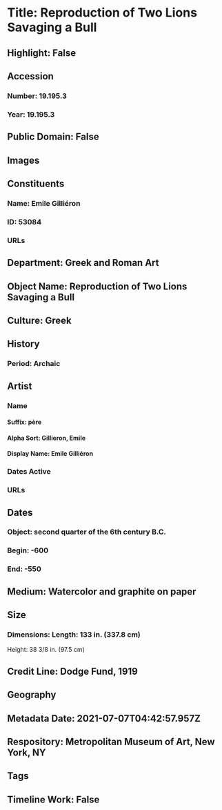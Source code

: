 # Title: Reproduction of Two Lions Savaging a Bull
## Highlight: False
## Accession
### Number: 19.195.3
### Year: 19.195.3
## Public Domain: False
## Images
## Constituents
### Name: Emile Gilliéron
### ID: 53084
### URLs
## Department: Greek and Roman Art
## Object Name: Reproduction of Two Lions Savaging a Bull
## Culture: Greek
## History
### Period: Archaic
## Artist
### Name
#### Suffix: père
#### Alpha Sort: Gillieron, Emile
#### Display Name: Emile Gilliéron
### Dates Active
### URLs
## Dates
### Object: second quarter of the 6th century B.C.
### Begin: -600
### End: -550
## Medium: Watercolor and graphite on paper
## Size
### Dimensions: Length: 133 in. (337.8 cm)
Height: 38 3/8 in. (97.5 cm)
## Credit Line: Dodge Fund, 1919
## Geography
## Metadata Date: 2021-07-07T04:42:57.957Z
## Respository: Metropolitan Museum of Art, New York, NY
## Tags
## Timeline Work: False